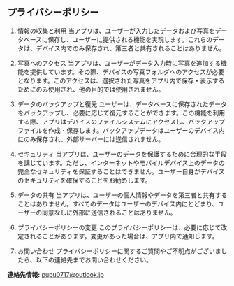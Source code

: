 ## プライバシーポリシー

1. 情報の収集と利用
当アプリは、ユーザーが入力したデータおよび写真をデータベースに保存し、ユーザーに提供される機能を実現します。これらのデータは、デバイス内でのみ保存され、第三者と共有されることはありません。

2. 写真へのアクセス
当アプリは、ユーザーがデータ入力時に写真を追加する機能を提供しています。その際、デバイスの写真フォルダへのアクセスが必要となります。このアクセスは、選択された写真をアプリ内で保存・表示するためにのみ使用され、他の目的では使用されません。

3. データのバックアップと復元
ユーザーは、データベースに保存されたデータをバックアップし、必要に応じて復元することができます。この機能を利用する際、アプリはデバイスのファイルシステムにアクセスし、バックアップファイルを作成・保存します。バックアップデータはユーザーのデバイス内にのみ保存され、外部サーバーには送信されません。

4. セキュリティ
当アプリは、ユーザーのデータを保護するために合理的な手段を講じています。ただし、インターネットやモバイルデバイス上のデータの完全なセキュリティを保証することはできません。ユーザー自身がデバイスのセキュリティを確保することをお勧めします。

5. データの共有
当アプリは、ユーザーの個人情報やデータを第三者と共有することはありません。すべてのデータはユーザーのデバイス内にとどまり、ユーザーの同意なしに外部に送信されることはありません。

6. プライバシーポリシーの変更
このプライバシーポリシーは、必要に応じて改定されることがあります。変更があった場合は、アプリ内で通知します。

7. お問い合わせ
プライバシーポリシーに関するご質問やご不明点がございましたら、以下の連絡先までお問い合わせください。

**連絡先情報:**
pupu0717@outlook.jp